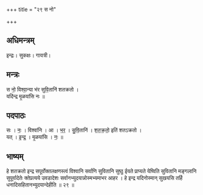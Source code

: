 +++
title = "२९ स नो"

+++
## अधिमन्त्रम्
इन्द्रः। सुकक्षः। गायत्री।

## मन्त्रः
स नो॒ विश्वा॒न्या भ॑र सुवि॒तानि॑ शतक्रतो ।  
यदि॑न्द्र मृ॒ळया॑सि नः ॥

## पदपाठः
सः । नः॒ । विश्वा॑नि । आ । भ॒र॒ । सु॒वि॒तानि॑ । श॒त॒क्र॒तो॒ इति॑ शतऽक्रतो ।  
यत् । इ॒न्द्र॒ । मृ॒ळया॑सि । नः॒ ॥

## भाष्यम्
हे शतक्रतो इन्द्र सपूर्वोक्तलक्षणस्त्वं विश्वानि सर्वाणि सुवितानि सुष्ठु ईयते प्राप्यते येष्विति सुवितानि मङ्गलानि सुपूर्वादेतेः क्तेप्रत्यये उवडादेशः सर्वानभ्युदयान्नोस्मभ्यमाभर आहर । हे इन्द्र यदिनोस्मान् सुखयसि तर्हि धनादिसहितानभ्युदयान्देहीति ॥ २९ ॥